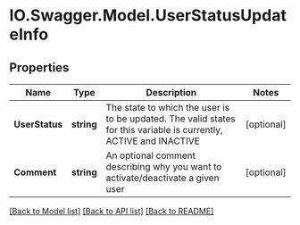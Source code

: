 # IO.Swagger.Model.UserStatusUpdateInfo
## Properties

Name | Type | Description | Notes
------------ | ------------- | ------------- | -------------
**UserStatus** | **string** | The state to which the user is to be updated. The valid states for this variable is currently, ACTIVE and INACTIVE | [optional] 
**Comment** | **string** | An optional comment describing why you want to activate/deactivate a given user | [optional] 

[[Back to Model list]](../README.md#documentation-for-models) [[Back to API list]](../README.md#documentation-for-api-endpoints) [[Back to README]](../README.md)

